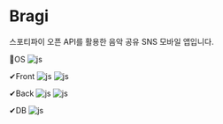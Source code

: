 # Bragi

스포티파이 오픈 API를 활용한 음악 공유 SNS 모바일 앱입니다.

📱OS
![js](https://img.shields.io/badge/Android-3DDC84?style=for-the-badge&logo=android&logoColor=white)

✔Front
![js](https://img.shields.io/badge/TypeScript-007ACC?style=for-the-badge&logo=typescript&logoColor=white)
![js](https://img.shields.io/badge/React_Native-20232A?style=for-the-badge&logo=react&logoColor=61DAFB)

✔Back
![js](https://img.shields.io/badge/Java-ED8B00?style=for-the-badge&logo=openjdk&logoColor=white)
![js](https://img.shields.io/badge/Spring-6DB33F?style=for-the-badge&logo=spring&logoColor=white)

✔DB
![js](https://img.shields.io/badge/PostgreSQL-316192?style=for-the-badge&logo=postgresql&logoColor=white)
